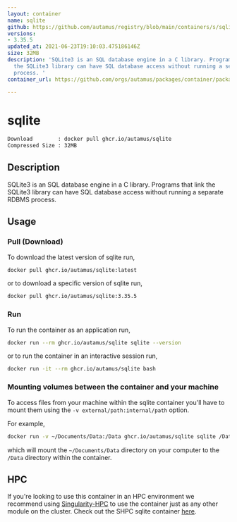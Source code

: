 ```yaml
---
layout: container
name: sqlite
github: https://github.com/autamus/registry/blob/main/containers/s/sqlite/spack.yaml
versions:
- 3.35.5
updated_at: 2021-06-23T19:10:03.475186146Z
size: 32MB
description: 'SQLite3 is an SQL database engine in a C library. Programs that link
  the SQLite3 library can have SQL database access without running a separate RDBMS
  process. '
container_url: https://github.com/orgs/autamus/packages/container/package/sqlite

---
```

# sqlite
```bash 
Download        : docker pull ghcr.io/autamus/sqlite
Compressed Size : 32MB
```

## Description
SQLite3 is an SQL database engine in a C library. Programs that link the SQLite3 library can have SQL database access without running a separate RDBMS process. 

## Usage
### Pull (Download)
To download the latest version of sqlite run,

```bash
docker pull ghcr.io/autamus/sqlite:latest
```

or to download a specific version of sqlite run,

```bash
docker pull ghcr.io/autamus/sqlite:3.35.5
```
### Run
To run the container as an application run,
```bash
docker run --rm ghcr.io/autamus/sqlite sqlite --version
```

or to run the container in an interactive session run,
```bash
docker run -it --rm ghcr.io/autamus/sqlite bash
```

### Mounting volumes between the container and your machine
To access files from your machine within the sqlite container you'll have to mount them using the `-v external/path:internal/path` option.

For example,
```bash
docker run -v ~/Documents/Data:/Data ghcr.io/autamus/sqlite sqlite /Data/myData.csv
```
which will mount the `~/Documents/Data` directory on your computer to the `/Data` directory within the container.

## HPC
If you're looking to use this container in an HPC environment we recommend using [Singularity-HPC](https://singularity-hpc.readthedocs.io) to use the container just as any other module on the cluster. Check out the SHPC sqlite container [here](https://singularityhub.github.io/singularity-hpc/r/ghcr.io-autamus-sqlite/).